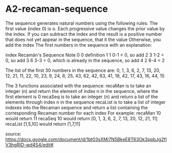 # A2-recaman-sequence
The sequence generates natural numbers using the following rules:
The first value (index 0) is o.
Each progressive value changes the  prior value by the index.
If you can subtract the index and the result is a positive number that does not yet appear in the sequence, that it the value
Otherwise, you add the index
The first numbers in the sequence with an explanation:

index
Recamán's Sequence
Note
0
0
definition
1
1
0-1 < 0, so add
2
3
1-2 < 0, so add
3
6
3-3 = 0, which is already in the sequence, so add
4
2
6-4 = 2

The list of the first 30 numbers in the sequence are:
0, 1, 3, 6, 2, 7, 13, 20, 12, 21, 11, 22, 10, 23, 9, 24, 8, 25, 43, 62, 42, 63, 41, 18, 42, 17, 43, 16, 44, 15

The 3 functions associated with the sequence:
recaMan is to take an integer (n) and return the element of index n in the sequence, where the first element is 0
recaSeq is to take an integer (n) and return a list of the elements through index n in the sequence
recaList is to take a list of integer indexes into the Recaman sequence and return a list containing the corresponding Recaman number for each index
For example:
recaMan 10 would return 11
recaSeq 10 would return [0, 1, 3, 6, 2, 7, 13, 20, 12, 21, 11]
recaList [1,5,10] would return [1,7,11]

source: https://docs.google.com/document/d/1bt03sXMi7N5BkeE8T63Ok3ppbJg2flV3hgRID-wd4S4/edit#

